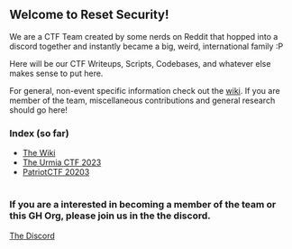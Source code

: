 <!--

**Here are some ideas to get you started:**

🙋‍♀️ A short introduction - what is your organization all about?
🌈 Contribution guidelines - how can the community get involved?
👩‍💻 Useful resources - where can the community find your docs? Is there anything else the community should know?
🍿 Fun facts - what does your team eat for breakfast?
🧙 Remember, you can do mighty things with the power of [Markdown](https://docs.github.com/github/writing-on-github/getting-started-with-writing-and-formatting-on-github/basic-writing-and-formatting-syntax)
-->

## Welcome to Reset Security!

We are a CTF Team created by some nerds on Reddit that hopped into a discord together and instantly became a big, weird, international family :P 

Here will be our CTF Writeups, Scripts, Codebases, and whatever else makes sense to put here. 

For general, non-event specific information check out the [wiki](https://github.com/ResetSec/.github/wiki). If you are member of the team, miscellaneous contributions and general research should go here! 

### Index (so far)
- [The Wiki](https://github.com/ResetSec/.github/wiki)
- [The Urmia CTF 2023](https://github.com/ResetSec/UrmiaCTF)
- [PatriotCTF 20203](https://github.com/ResetSec/PatriotCTF-2023)
# 

### If you are a interested in becoming a member of the team or this GH Org, please join us in the the discord. 
[The Discord](https://discord.gg/TfAH9zQz)
